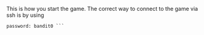 This is how you start the game. The correct way to connect to the game via ssh is by using
``` ssh bandit0@bandit.labs.overthewire.org -p 2220
password: bandit0 ```
